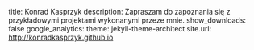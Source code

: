 title: Konrad Kasprzyk
description: Zapraszam do zapoznania się z przykładowymi projektami wykonanymi przeze mnie.
show_downloads: false
google_analytics:
theme: jekyll-theme-architect
site.url: http://konradkasprzyk.github.io
